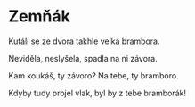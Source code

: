 # Zemňák

Kutálí se ze dvora
takhle velká brambora.

Neviděla, neslyšela,
spadla na ni závora.

Kam koukáš, ty závoro?
Na tebe, ty bramboro.

Kdyby tudy projel vlak,
byl by z tebe bramborák!
